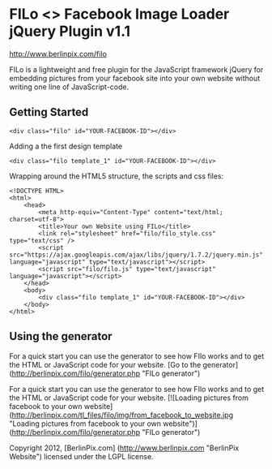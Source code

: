 # FILo <> Facebook Image Loader jQuery Plugin v1.1
http://www.berlinpix.com/filo

FILo is a lightweight and free plugin for the JavaScript framework jQuery for embedding pictures from your facebook site into your own website without writing one line of JavaScript-code.

## Getting Started

	<div class="filo" id="YOUR-FACEBOOK-ID"></div>

Adding a the first design template

	<div class="filo template_1" id="YOUR-FACEBOOK-ID"></div>

Wrapping around the HTML5 structure, the scripts and css files:

	<!DOCTYPE HTML>
	<html>
		<head>
			<meta http-equiv="Content-Type" content="text/html; charset=utf-8">
			<title>Your own Website using FILo</title>
			<link rel="stylesheet" href="filo/filo_style.css" type="text/css" />
			<script src="https://ajax.googleapis.com/ajax/libs/jquery/1.7.2/jquery.min.js" language="javascript" type="text/javascript"></script>
			<script src="filo/filo.js" type="text/javascript" language="javascript"></script>
		</head>
		<body>
			<div class="filo template_1" id="YOUR-FACEBOOK-ID"></div>
		</body>
	</html>

## Using the generator

For a quick start you can use the generator to see how FIlo works and to get the HTML or JavaScript code for your website.
[Go to the generator] (http://berlinpix.com/filo/generator.php "FILo generator")

For a quick start you can use the generator to see how FIlo works and to get the HTML or JavaScript code for your website.
[![Loading pictures from facebook to your own website] (http://berlinpix.com/tl_files/filo/img/from_facebook_to_website.jpg "Loading pictures from facebook to your own website")] (http://berlinpix.com/filo/generator.php "FILo generator")
 
Copyright 2012, [BerlinPix.com] (http://www.berlinpix.com "BerlinPix Website")
licensed under the LGPL license.

